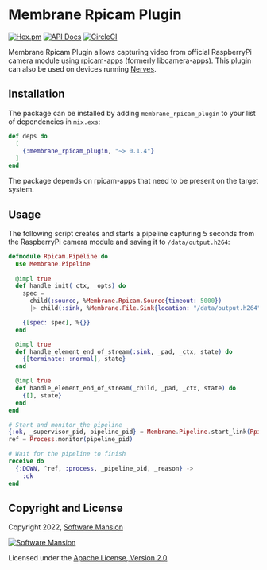 # Membrane Rpicam Plugin

[![Hex.pm](https://img.shields.io/hexpm/v/membrane_rpicam_plugin.svg)](https://hex.pm/packages/membrane_rpicam_plugin)
[![API Docs](https://img.shields.io/badge/api-docs-yellow.svg?style=flat)](https://hexdocs.pm/membrane_rpicam_plugin)
[![CircleCI](https://circleci.com/gh/membraneframework/membrane_rpicam_plugin.svg?style=svg)](https://circleci.com/gh/membraneframework/membrane_rpicam_plugin)

Membrane Rpicam Plugin allows capturing video from official RaspberryPi camera module using [rpicam-apps](https://github.com/raspberry-pi/rpicam-apps) (formerly libcamera-apps). This plugin can also be used on devices running [Nerves](https://nerves-project.org).

## Installation

The package can be installed by adding `membrane_rpicam_plugin` to your list of dependencies in `mix.exs`:

```elixir
def deps do
  [
    {:membrane_rpicam_plugin, "~> 0.1.4"}
  ]
end
```

The package depends on rpicam-apps that need to be present on the target system.

## Usage

The following script creates and starts a pipeline capturing 5 seconds from the RaspberryPi camera module and saving it to `/data/output.h264`:

```elixir
defmodule Rpicam.Pipeline do
  use Membrane.Pipeline
  
  @impl true
  def handle_init(_ctx, _opts) do
    spec =   
      child(:source, %Membrane.Rpicam.Source{timeout: 5000})
      |> child(:sink, %Membrane.File.Sink{location: "/data/output.h264"})

    {[spec: spec], %{}}
  end

  @impl true
  def handle_element_end_of_stream(:sink, _pad, _ctx, state) do
    {[terminate: :normal], state}
  end

  @impl true
  def handle_element_end_of_stream(_child, _pad, _ctx, state) do
    {[], state}
  end
end

# Start and monitor the pipeline
{:ok, _supervisor_pid, pipeline_pid} = Membrane.Pipeline.start_link(Rpicam.Pipeline)
ref = Process.monitor(pipeline_pid)

# Wait for the pipeline to finish
receive do
  {:DOWN, ^ref, :process, _pipeline_pid, _reason} ->
    :ok
end
```

## Copyright and License

Copyright 2022, [Software Mansion](https://swmansion.com/?utm_source=git&utm_medium=readme&utm_campaign=membrane_rpicam_plugin)

[![Software Mansion](https://logo.swmansion.com/logo?color=white&variant=desktop&width=200&tag=membrane-github)](https://swmansion.com/?utm_source=git&utm_medium=readme&utm_campaign=membrane_rpicam_plugin)

Licensed under the [Apache License, Version 2.0](LICENSE)